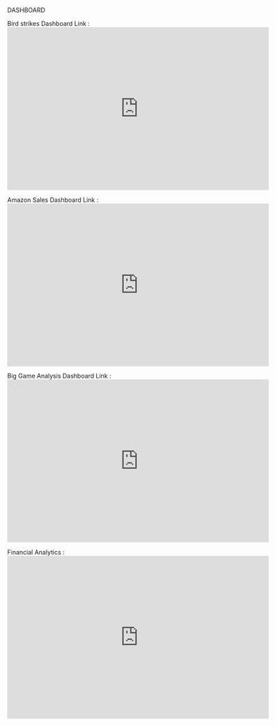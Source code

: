 DASHBOARD

Bird strikes Dashboard Link : <iframe title="BIRD STRIKES" width="600" height="373.5" src="https://app.powerbi.com/view?r=eyJrIjoiZmE1MWIzNzItYTZlNy00ODA4LTlkYWYtZjI3NTQxY2IyOGI0IiwidCI6IjM0YmQ4YmVkLTJhYzEtNDFhZS05ZjA4LTRlMGEzZjExNzA2YyJ9" frameborder="0" allowFullScreen="true"></iframe>

Amazon Sales Dashboard Link : <iframe title="Amazon sales analysis" width="600" height="373.5" src="https://app.powerbi.com/view?r=eyJrIjoiZGI1MjdjMTQtZmU5MC00NWZiLWI2NGYtNTZiMmRkOWMzNzgzIiwidCI6IjM0YmQ4YmVkLTJhYzEtNDFhZS05ZjA4LTRlMGEzZjExNzA2YyJ9" frameborder="0" allowFullScreen="true"></iframe>

Big Game Analysis Dashboard Link : <iframe title="super sports bi dash board" width="600" height="373.5" src="https://app.powerbi.com/view?r=eyJrIjoiZTJjYzIxMGQtOWY2Yy00ZTFhLWIyMWEtZTlkZDEyMzc0MWMxIiwidCI6IjM0YmQ4YmVkLTJhYzEtNDFhZS05ZjA4LTRlMGEzZjExNzA2YyJ9" frameborder="0" allowFullScreen="true"></iframe>

Financial Analytics : <iframe title="financial analytics" width="600" height="373.5" src="https://app.powerbi.com/view?r=eyJrIjoiZGYxNTIxOWItZTE2My00NWI1LTk5N2MtMDU2ZTAyZmRjOGU4IiwidCI6IjM0YmQ4YmVkLTJhYzEtNDFhZS05ZjA4LTRlMGEzZjExNzA2YyJ9" frameborder="0" allowFullScreen="true"></iframe>
